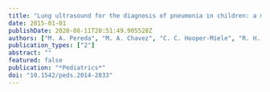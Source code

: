 ```yaml
---
title: "Lung ultrasound for the diagnosis of pneumonia in children: a meta-analysis"
date: 2015-01-01
publishDate: 2020-08-11T20:51:49.905528Z
authors: ["M. A. Pereda", "M. A. Chavez", "C. C. Hooper-Miele", "R. H. Gilman", "M. C. Steinhoff", "L. E. Ellington", "M. Gross", "C. Price", "J. M. Tielsch", "W. Checkley"]
publication_types: ["2"]
abstract: ""
featured: false
publication: "*Pediatrics*"
doi: "10.1542/peds.2014-2833"
---
```


